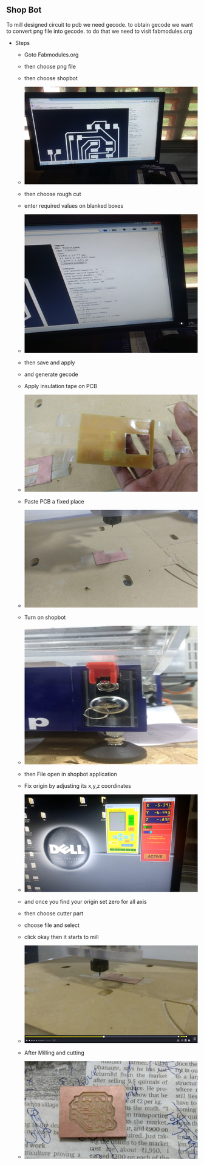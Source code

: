 ## Shop Bot

To mill designed circuit to pcb we need gecode. to obtain gecode we want to convert png file into gecode. to do that we need to visit fabmodules.org

- Steps

  - Goto Fabmodules.org
  
  - then choose png file

  - then choose shopbot
   
  - <img src="sb0.jpg">
  
  - then choose rough cut

  - enter required values on blanked boxes
  
  - <img src="sb1.jpg">
  
  - then save and apply

  - and generate gecode
  
  - Apply insulation tape on PCB
  
  - <img src="sb2.jpg">
  
  - Paste PCB a fixed place
  
  - <img src="sb3.jpg">
  
  - Turn on shopbot
  
  - <img src="sb6.jpg">
  
  - then File open in shopbot application

  - Fix origin by adjusting its x,y,z coordinates 
  
  - <img src="sb4.png">
  
  - and once you find your origin set zero for all axis

  - then choose cutter part

  - choose file and select

  - click okay then it starts to mill
  
  - <img src="sb5.png">
  
  - After Milling  and cutting
  
  - <img src="sb8.jpg">

